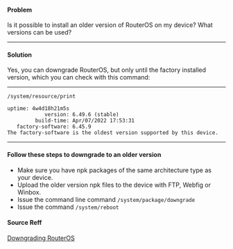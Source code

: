 #### Problem
Is it possible to install an older version of RouterOS on my device? What versions can be used?
___

#### Solution
Yes, you can downgrade RouterOS, but only until the factory installed version, which you can check with this command: 
___

```
/system/resource/print
 
uptime: 4w4d18h21m5s
            version: 6.49.6 (stable)
         build-time: Apr/07/2022 17:53:31
   factory-software: 6.45.9
The factory-software is the oldest version supported by this device.
```
___

#### Follow these steps to downgrade to an older version

- Make sure you have npk packages of the same architecture type as your device.
- Upload the older version npk files to the device with FTP, Webfig or Winbox.
- Issue the command line command `/system/package/downgrade`
- Issue the command `/system/reboot`

#### Source Reff
<a href="https://help.mikrotik.com/docs/display/RKB/Downgrading+RouterOS">Downgrading RouterOS</a>
